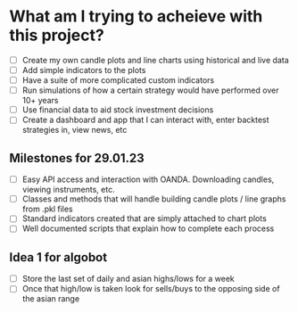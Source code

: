 # What am I trying to acheieve with this project?
- [ ] Create my own candle plots and line charts using historical and live data
- [ ] Add simple indicators to the plots
- [ ] Have a suite of more complicated custom indicators
- [ ] Run simulations of how a certain strategy would have performed over 10+ years
- [ ] Use financial data to aid stock investment decisions
- [ ] Create a dashboard and app that I can interact with, enter backtest strategies in, view news, etc

## Milestones for 29.01.23
- [ ] Easy API access and interaction with OANDA. Downloading candles, viewing instruments, etc.
- [ ] Classes and methods that will handle building candle plots / line graphs from .pkl files
- [ ] Standard indicators created that are simply attached to chart plots
- [ ] Well documented scripts that explain how to complete each process

## Idea 1 for algobot
- [ ] Store the last set of daily and asian highs/lows for a week
- [ ] Once that high/low is taken look for sells/buys to the opposing side of the asian range